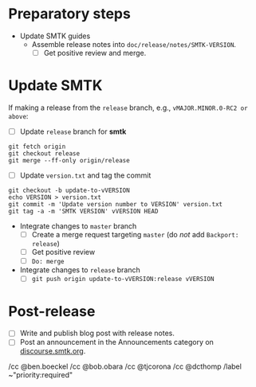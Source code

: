 <!--
This template is for tracking a release of SMTK. Please replace the
following strings with the associated values:

  - `VERSION`
  - `MAJOR`
  - `MINOR`

Please remove this comment.
-->

# Preparatory steps

  - Update SMTK guides
    - Assemble release notes into `doc/release/notes/SMTK-VERSION`.
      - [ ] Get positive review and merge.

# Update SMTK

If making a release from the `release` branch, e.g., `vMAJOR.MINOR.0-RC2 or above`:

  - [ ] Update `release` branch for **smtk**
```
git fetch origin
git checkout release
git merge --ff-only origin/release
```
  - [ ] Update `version.txt` and tag the commit
```
git checkout -b update-to-vVERSION
echo VERSION > version.txt
git commit -m 'Update version number to VERSION' version.txt
git tag -a -m 'SMTK VERSION' vVERSION HEAD
```
  - Integrate changes to `master` branch
    - [ ] Create a merge request targeting `master` (do *not* add `Backport: release`)
    - [ ] Get positive review
    - [ ] `Do: merge`
  - Integrate changes to `release` branch
    - [ ] `git push origin update-to-vVERSION:release vVERSION`

# Post-release

  - [ ] Write and publish blog post with release notes.
  - [ ] Post an announcement in the Announcements category on
        [discourse.smtk.org](https://discourse.kitware.com/c/smtk/).

/cc @ben.boeckel
/cc @bob.obara
/cc @tjcorona
/cc @dcthomp
/label ~"priority:required"
